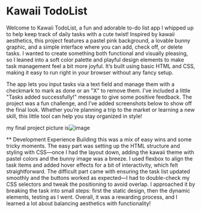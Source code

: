 # Kawaii TodoList

Welcome to Kawaii TodoList, a fun and adorable to-do list app I whipped up to help keep track of daily tasks with a cute twist! Inspired by kawaii aesthetics, this project features a pastel pink background, a lovable bunny graphic, and a simple interface where you can add, check off, or delete tasks. I wanted to create something both functional and visually pleasing, so I leaned into a soft color palette and playful design elements to make task management feel a bit more joyful. It’s built using basic HTML and CSS, making it easy to run right in your browser without any fancy setup.

The app lets you input tasks via a text field and manage them with a checkmark to mark as done or an "X" to remove them. I’ve included a little "Tasks added successfully!" message to give some positive feedback. The project was a fun challenge, and I’ve added screenshots below to show off the final look. Whether you’re planning a trip to the market or learning a new skill, this little tool can help you stay organized in style!

my final project picture is![image](https://github.com/user-attachments/assets/04cb3970-f850-45ac-a854-4bdeec1fa51d)


** Development Experience
Building this was a mix of easy wins and some tricky moments. The easy part was setting up the HTML structure and styling with CSS—once I had the layout down, adding the kawaii theme with pastel colors and the bunny image was a breeze. I used flexbox to align the task items and added hover effects for a bit of interactivity, which felt straightforward. The difficult part came with ensuring the task list updated smoothly and the buttons worked as expected—I had to double-check my CSS selectors and tweak the positioning to avoid overlap. I approached it by breaking the task into small steps: first the static design, then the dynamic elements, testing as I went. Overall, it was a rewarding process, and I learned a lot about balancing aesthetics with functionality!
